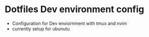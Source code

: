 # Dotfiles Dev environment config

- Configuration for Dev enviornment with tmux and nvim
- currently setup for ubunutu


